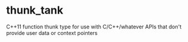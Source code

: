 # thunk_tank
C++11 function thunk type for use with C/C++/whatever APIs that don't provide user data or context pointers
